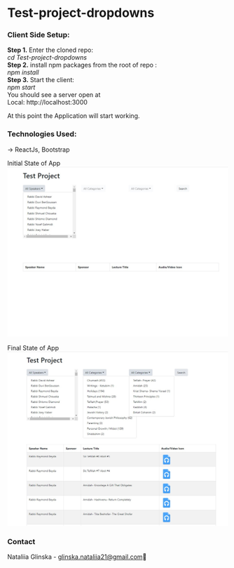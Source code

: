 # Test-project-dropdowns

### Client Side Setup:

**Step 1.** Enter the cloned repo:<br>
_cd Test-project-dropdowns<br>_
**Step 2.** install npm packages from the root of repo :<br>
_npm install <br>_
**Step 3.** Start the client: <br>
_npm start <br>_
You should see a server open at <br>
Local: http://localhost:3000 <br>

At this point the Application will start working.<br>

### Technologies Used:<br>

-> ReactJs, Bootstrap

Initial State of App
![alt tag](https://github.com/natagl/Test-project-dropdowns/blob/master/img/initialStage.jpg)

Final State of App
![alt tag](https://github.com/natagl/Test-project-dropdowns/blob/master/img/finalStage.jpg)
<br>

### Contact<br>

Nataliia Glinska - glinska.nataliia21@gmail.com📩<br>
<br>
